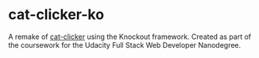 # cat-clicker-ko
A remake of [cat-clicker](https://github.com/caasted/cat-clicker) using the Knockout framework. Created as part of the coursework for the Udacity Full Stack Web Developer Nanodegree.
